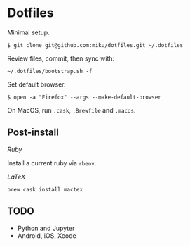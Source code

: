 Dotfiles
========

Minimal setup.

```
$ git clone git@github.com:miku/dotfiles.git ~/.dotfiles
```

Review files, commit, then sync with:

```
~/.dotfiles/bootstrap.sh -f
```

Set default browser.

```
$ open -a "Firefox" --args --make-default-browser
```

On MacOS, run `.cask`, `.Brewfile` and `.macos`.

Post-install
------------

*Ruby*

Install a current ruby via `rbenv`.

*LaTeX*

```
brew cask install mactex
```

TODO
----

* Python and Jupyter
* Android, iOS, Xcode
